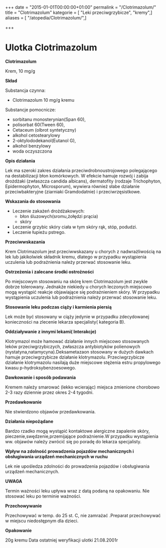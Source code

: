 +++
date = "2015-01-01T00:00:00+01:00"
permalink = "/Clotrimazolum/"
title = "Clotrimazolum"
kategorie = [ "Leki przeciwgrzybicze", "kremy",]
aliases = [ "/atopedia/Clotrimazolum/",]

+++

Ulotka Clotrimazolum
====================

**Clotrimazolum**

Krem, 10 mg/g

**Skład**

Substancja czynna:

-   Clotrimazolum 10 mg/g kremu

Substancje pomocnicze:

-   sorbitanu monosterynian(Span 60),
-   polisorbat 60(Tween 60),
-   Cetaceum (olbrot syntetyczny)
-   alkohol cetostearylowy
-   2-oktylododekanol(Eutanol G),
-   alkohol benzylowy
-   woda oczyszczona

**Opis działania**

Lek ma szeroki zakres działania przeciwdrobnoustrojowego polegającego na destabilizacji błon komórkowych. W efekcie hamuje rozwój i zabija drożdżaki (zwłaszcza candida albicans), dermatofity (rodzaje Trichophyton, Epidermophyton, Microsporum), wywiera również słabe działanie przeciwbakteryjne (ziarniaki Gramdodatnie) i przeciwrzęsistkowe.

**Wskazania do stosowania**

-   Leczenie zakażeń drożdżakowych:
    -   błon śluzowych(sromu,żołędzi prącia)
    -   skóry
-   Leczenie grzybic skóry ciała w tym skóry rąk, stóp, podudzi.
-   Leczenie łupieżu pstrego.

**Przeciwwskazania**

Krem Clotrimazolum jest przeciwwskazany u chorych z nadwrażliwością na lek lub jakikolwiek składnik kremu, dlatego w przypadku wystąpienia uczulenia lub podrażnienia należy przerwać stosowanie leku.

**Ostrzeżenia i zalecane środki ostrożności**

Po miejscowym stosowaniu na skórę krem Clotrimazolum jest zwykle dobrze tolerowany. Jednakże niekiedy u chorych leczonych miejscowo mogą wystąpić reakcje objawiające się podrażnieniem skóry. W przypadku wystąpienia uczulenia lub podrażnienia należy przerwać stosowanie leku.

**Stosowanie leku podczas ciąży i karmienia piersią**

Lek może być stosowany w ciąży jedynie w przypadku zdecydowanej konieczności na zlecenie lekarza specjalisty( kategoria B).

**Oddziaływanie z innymi lekami( Interakcje)**

Klotrymazol może hamować działanie innych miejscowo stosowanych leków przeciwgrzybiczych, zwłaszcza antybiotyków polienowych (nystatyna,natamycyna).Deksametazaon stosowany w dużych dawkach hamuje przeciwgrzybicze działanie klotrymazolu. Przeciwgrzybicze działanie klotrymazolu nasilają duże miejscowe stężenia estru propylowego kwasu p-hydroksybenzoesowego.

**Dawkowanie i sposób podawania**

Kremem należy smarować (lekko wcierając) miejsca zmienione chorobowo 2-3 razy dziennie przez okres 2-4 tygodni.

**Przedawkowanie**

Nie stwierdzono objawów przedawkowania.

**Działania niepożądane**

Bardzo rzadko mogą wystąpić kontaktowe alergiczne zapalenie skóry, pieczenie,swędzenie,przemijające podrażnienie.W przypadku wystąpienia ww. objawów należy zwrócić się po poradę do lekarza specjalisty.

**Wpływ na zdolność prowadzenia pojazdów mechanicznych i obsługiwania urządzeń mechanicznych w ruchu**

Lek nie upośledza zdolności do prowadzenia pojazdów i obsługiwania urządzeń mechanicznych.

**UWAGA**

Termin ważności leku upływa wraz z datą podaną na opakowaniu. Nie stosować leku po terminie ważności.

**Przechowywanie**

Przechowywać w temp. do 25 st. C, nie zamrażać .Preparat przechowywać w miejscu niedostępnym dla dzieci.

**Opakowanie**

20g kremu Data ostatniej weryfikacji ulotki 21.08.2001r
